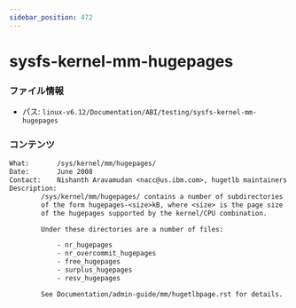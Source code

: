 ```yaml
---
sidebar_position: 472
---
```

# sysfs-kernel-mm-hugepages

### ファイル情報

- パス: `linux-v6.12/Documentation/ABI/testing/sysfs-kernel-mm-hugepages`

### コンテンツ

```txt
What:		/sys/kernel/mm/hugepages/
Date:		June 2008
Contact:	Nishanth Aravamudan <nacc@us.ibm.com>, hugetlb maintainers
Description:
		/sys/kernel/mm/hugepages/ contains a number of subdirectories
		of the form hugepages-<size>kB, where <size> is the page size
		of the hugepages supported by the kernel/CPU combination.

		Under these directories are a number of files:

			- nr_hugepages
			- nr_overcommit_hugepages
			- free_hugepages
			- surplus_hugepages
			- resv_hugepages

		See Documentation/admin-guide/mm/hugetlbpage.rst for details.

```
